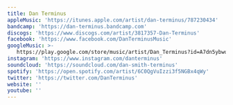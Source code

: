 ```yaml
---
title: Dan Terminus
appleMusic: 'https://itunes.apple.com/artist/dan-terminus/787230434'
bandcamp: 'https://dan-terminus.bandcamp.com'
discogs: 'https://www.discogs.com/artist/3817357-Dan-Terminus'
facebook: 'https://www.facebook.com/DanTerminusMusic'
googleMusic: >-
   https://play.google.com/store/music/artist/Dan_Terminus?id=A7dn5ybwo4dztfmzaf74ua2xj3u
instagram: 'https://www.instagram.com/danterminus'
soundcloud: 'https://soundcloud.com/dan-smith-terminus'
spotify: 'https://open.spotify.com/artist/6C0QgVuIzzi3f5NGBx4qWy'
twitter: 'https://twitter.com/DanTerminus'
website: ''
youtube: ''
---
```

